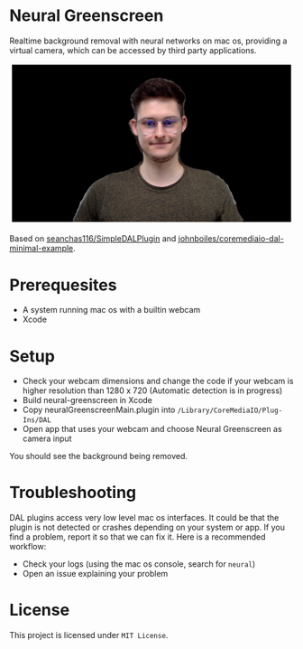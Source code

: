 # Neural Greenscreen

Realtime background removal with neural networks on mac os, providing a virtual camera, which can be accessed by third party applications.

![Demo](example.png)

Based on [seanchas116/SimpleDALPlugin](https://github.com/seanchas116/SimpleDALPlugin) and [johnboiles/coremediaio-dal-minimal-example](https://github.com/johnboiles/coremediaio-dal-minimal-example).

# Prerequesites

- A system running mac os with a builtin webcam
- Xcode

# Setup

- Check your webcam dimensions and change the code if your webcam is higher resolution than 1280 x 720 (Automatic detection is in progress)
- Build neural-greenscreen in Xcode
- Copy neuralGreenscreenMain.plugin into `/Library/CoreMediaIO/Plug-Ins/DAL`
- Open app that uses your webcam and choose Neural Greenscreen as camera input

You should see the background being removed.

# Troubleshooting

DAL plugins access very low level mac os interfaces. It could be that the plugin is not detected or crashes depending on your system or app. If you find a problem, report it so that we can fix it. Here is a recommended workflow:

- Check your logs (using the mac os console, search for `neural`)
- Open an issue explaining your problem

# License

This project is licensed under `MIT License`.
